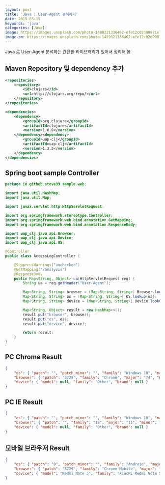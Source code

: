 ```yaml
---
layout: post
title: 'Java : User-Agent 분석하기'
date: 2019-05-15
keywords: 'java'
categories: [Java]
image: https://images.unsplash.com/photo-1489321336462-efe12c02d099?ixlib=rb-1.2.1&q=80&fm=jpg&crop=entropy&cs=tinysrgb&w=2000&h=1200&fit=crop&ixid=eyJhcHBfaWQiOjF9
image-sm: https://images.unsplash.com/photo-1489321336462-efe12c02d099?ixlib=rb-1.2.1&q=80&fm=jpg&crop=entropy&cs=tinysrgb&w=500&h=300&fit=crop&ixid=eyJhcHBfaWQiOjF9
---
```


Java 로 User-Agent 분석하는 간단한 라이브러리가 있어서 정리해 봄

## Maven Repository 및 dependency 추가

```xml
<repositories>
    <repository>
        <id>clojars</id>
        <url>http://clojars.org/repo/</url>
    </repository>
</repositories>

<dependencies>
    <dependency>
        <groupId>org.clojure</groupId>
        <artifactId>clojure</artifactId>
        <version>1.8.0</version>
    </dependency><dependency>
        <groupId>uap-clj</groupId>
        <artifactId>uap-clj</artifactId>
        <version>1.3.3</version>
    </dependency>
</dependencies>
```

## Spring boot sample Controller

```java
package io.github.stove99.sample.web;

import java.util.HashMap;
import java.util.Map;

import javax.servlet.http.HttpServletRequest;

import org.springframework.stereotype.Controller;
import org.springframework.web.bind.annotation.GetMapping;
import org.springframework.web.bind.annotation.ResponseBody;

import uap_clj.java.api.Browser;
import uap_clj.java.api.Device;
import uap_clj.java.api.OS;

@Controller
public class AccessLogController {

    @SuppressWarnings("unchecked")
    @GetMapping("/analysis")
    @ResponseBody
    public Map<String, Object> ua(HttpServletRequest req) {
        String ua = req.getHeader("User-Agent");

        Map<String, String> browser = (Map<String, String>) Browser.lookup(ua);
        Map<String, String> os = (Map<String, String>) OS.lookup(ua);
        Map<String, String> device = (Map<String, String>) Device.lookup(ua);

        Map<String, Object> result = new HashMap<>();
        result.put("browser", browser);
        result.put("os", os);
        result.put("device", device);

        return result;
    }
}
```

<ins class="adsbygoogle"
     style="display:block; text-align:center;"
     data-ad-layout="in-article"
     data-ad-format="fluid"
     data-ad-client="ca-pub-7073298118440059"
     data-ad-slot="8400970402"></ins>

<script>
     (adsbygoogle = window.adsbygoogle || []).push({});
</script>

## PC Chrome Result

```json
{
    "os": { "patch": "", "patch_minor": "", "family": "Windows 10", "major": "", "minor": "" },
    "browser": { "patch": "3729", "family": "Chrome", "major": "74", "minor": "0" },
    "device": { "model": null, "family": "Other", "brand": null }
}
```

## PC IE Result

```json
{
    "os": { "patch": "", "patch_minor": "", "family": "Windows 10", "major": "", "minor": "" },
    "browser": { "patch": "", "family": "IE", "major": "11", "minor": "0" },
    "device": { "model": null, "family": "Other", "brand": null }
}
```

## 모바일 브라우저 Result

```json
{
    "os": { "patch": "0", "patch_minor": "", "family": "Android", "major": "8", "minor": "1" },
    "browser": { "patch": "3729", "family": "Chrome Mobile", "major": "74", "minor": "0" },
    "device": { "model": "Redmi Note 5", "family": "XiaoMi Redmi Note 5", "brand": "XiaoMi" }
}
```
